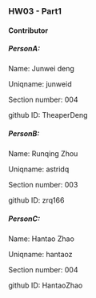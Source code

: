 ### HW03 - Part1

#### Contributor

##### PersonA: 

Name: Junwei deng 

Uniqname: junweid

Section number: 004

github ID: TheaperDeng

##### PersonB: 

Name: Runqing Zhou 

Uniqname: astridq

Section number: 003

github ID: zrq166

##### PersonC: 

Name: Hantao Zhao

Uniqname: hantaoz

Section number: 004

github ID: HantaoZhao

